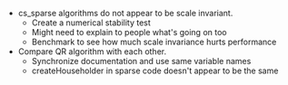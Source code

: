 * cs_sparse algorithms do not appear to be scale invariant.
  * Create a numerical stability test
  * Might need to explain to people what's going on too
  * Benchmark to see how much scale invariance hurts performance
* Compare QR algorithm with each other.
  * Synchronize documentation and use same variable names
  * createHouseholder in sparse code doesn't appear to be the same